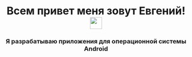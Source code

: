 <h1 align="center">Всем привет меня зовут Евгений! 
<img src="https://github.com/blackcater/blackcater/raw/main/images/Hi.gif" height="32"/></h1>
<h3 align="center">Я разрабатываю приложения для операционной системы Android</h3>
